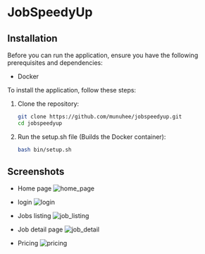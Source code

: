 # JobSpeedyUp

## Installation

Before you can run the application, ensure you have the following prerequisites and dependencies:

- Docker

To install the application, follow these steps:

1. Clone the repository:

   ```bash
   git clone https://github.com/munuhee/jobspeedyup.git
   cd jobspeedyup
   
2. Run the setup.sh file (Builds the Docker container):

    ```bash
    bash bin/setup.sh

## Screenshots

* Home page
![home_page](https://github.com/munuhee/jobspeedyup/assets/51537638/c9bc9afd-dcc3-48ab-9ffd-d2747e464548)

* login
![login](https://github.com/munuhee/jobspeedyup/assets/51537638/b794e55a-82df-41a1-8a01-852106070470)

* Jobs listing
![job_listing](https://github.com/munuhee/jobspeedyup/assets/51537638/38a40120-6be9-483e-8e87-a8f6f6e1a83c)

* Job detail page
![job_detail](https://github.com/munuhee/jobspeedyup/assets/51537638/a1e9ba88-ce54-4bd7-a8cc-a496c6ce1127)

* Pricing
  ![pricing](https://github.com/munuhee/jobspeedyup/assets/51537638/7bcead68-d3ee-4921-b4c0-12f27e54ef6b)





